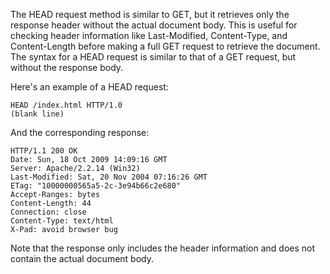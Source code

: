 The HEAD request method is similar to GET, but it retrieves only the response header without the actual document body. This is useful for checking header information like Last-Modified, Content-Type, and Content-Length before making a full GET request to retrieve the document. The syntax for a HEAD request is similar to that of a GET request, but without the response body.

Here's an example of a HEAD request:

```
HEAD /index.html HTTP/1.0
(blank line)
```

And the corresponding response:

```
HTTP/1.1 200 OK
Date: Sun, 18 Oct 2009 14:09:16 GMT
Server: Apache/2.2.14 (Win32)
Last-Modified: Sat, 20 Nov 2004 07:16:26 GMT
ETag: "10000000565a5-2c-3e94b66c2e680"
Accept-Ranges: bytes
Content-Length: 44
Connection: close
Content-Type: text/html
X-Pad: avoid browser bug
```

Note that the response only includes the header information and does not contain the actual document body.